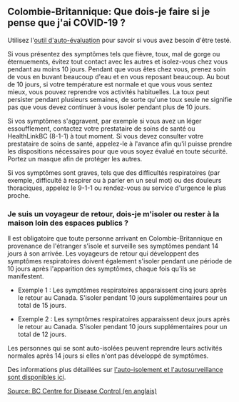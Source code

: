 ## Colombie-Britannique: Que dois-je faire si je pense que j'ai COVID-19 ?

Utilisez l'[outil d'auto-évaluation](https://covid19.thrive.health/) pour savoir si vous avez besoin d'être testé.

Si vous présentez des symptômes tels que fièvre, toux, mal de gorge ou éternuements, évitez tout contact avec les autres et isolez-vous chez vous pendant au moins 10 jours. Pendant que vous êtes chez vous, prenez soin de vous en buvant beaucoup d'eau et en vous reposant beaucoup. Au bout de 10 jours, si votre température est normale et que vous vous sentez mieux, vous pouvez reprendre vos activités habituelles. La toux peut persister pendant plusieurs semaines, de sorte qu'une toux seule ne signifie pas que vous devez continuer à vous isoler pendant plus de 10 jours.

Si vos symptômes s'aggravent, par exemple si vous avez un léger essoufflement, contactez votre prestataire de soins de santé ou HealthLinkBC (8-1-1) à tout moment. Si vous devez consulter votre prestataire de soins de santé, appelez-le à l'avance afin qu'il puisse prendre les dispositions nécessaires pour que vous soyez évalué en toute sécurité. Portez un masque afin de protéger les autres.

Si vos symptômes sont graves, tels que des difficultés respiratoires (par exemple, difficulté à respirer ou à parler en un seul mot) ou des douleurs thoraciques, appelez le 9-1-1 ou rendez-vous au service d'urgence le plus proche.

### Je suis un voyageur de retour, dois-je m'isoler ou rester à la maison loin des espaces publics ?

Il est obligatoire que toute personne arrivant en Colombie-Britannique en provenance de l'étranger s'isole et surveille ses symptômes pendant 14 jours à son arrivée. Les voyageurs de retour qui développent des symptômes respiratoires doivent également s'isoler pendant une période de 10 jours après l'apparition des symptômes, chaque fois qu'ils se manifestent.

- Exemple 1 : Les symptômes respiratoires apparaissent cinq jours après le retour au Canada. S'isoler pendant 10 jours supplémentaires pour un total de 15 jours.

- Exemple 2 : Les symptômes respiratoires apparaissent deux jours après le retour au Canada. S'isoler pendant 10 jours supplémentaires pour un total de 12 jours.

Les personnes qui se sont auto-isolées peuvent reprendre leurs activités normales après 14 jours si elles n'ont pas développé de symptômes.

Des informations plus détaillées sur [l'auto-isolement et l'autosurveillance sont disponibles ici](http://www.bccdc.ca/health-info/diseases-conditions/covid-19/testing-isolation).

[Source: BC Centre for Disease Control (en anglais)](<http://www.bccdc.ca/health-info/diseases-conditions/coronavirus-(novel)#Information--about--the--virus>)
